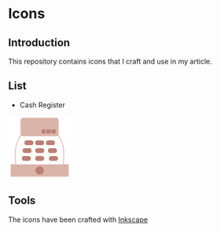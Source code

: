 # Icons

## Introduction
This repository contains icons that I craft and use in my article.

## List
  * Cash Register
  
<img src="https://raw.githubusercontent.com/gerardnico/icon/master/icons/cash_register.svg?sanitize=true" alt="Cash Register Icon" height="128px" width="128px" >

## Tools
The icons have been crafted with [Inkscape](https://inkscape.org/)
